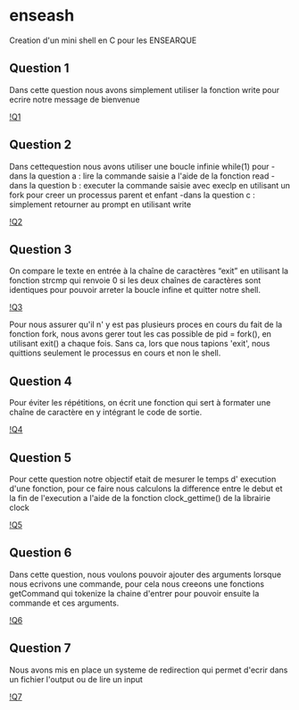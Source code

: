 # enseash

Creation d'un mini shell en C pour les ENSEARQUE


## Question 1

Dans cette question nous avons simplement utiliser la fonction write pour ecrire notre message de bienvenue

[!Q1](/img/Q1.png)

## Question 2

Dans cettequestion nous avons utiliser une boucle infinie while(1) pour
-dans la question a : lire la commande saisie a l'aide de la fonction read
-dans la question b : executer la commande saisie avec execlp en utilisant un fork pour creer un processus parent et enfant
-dans la question c : simplement retourner au prompt en utilisant write

[!Q2](/img/Q2.png)

## Question 3

On compare le texte en entrée à la chaîne de caractères “exit” en utilisant la fonction strcmp qui renvoie 0 si les deux chaînes de caractères sont identiques pour pouvoir arreter la boucle infine et quitter notre shell.

[!Q3](/img/Q3.png)

Pour nous assurer qu'il n' y est pas plusieurs proces en cours du fait de la fonction fork, nous avons gerer tout les cas possible de pid = fork(), en utilisant exit() a chaque fois. Sans ca, lors que nous tapions 'exit', nous quittions seulement le processus en cours et non le shell.

## Question 4

Pour éviter les répétitions, on écrit une fonction qui sert à formater une chaîne de caractère en y intégrant le code de sortie.

[!Q4](/img/Q4.png)

## Question 5

Pour cette question notre objectif etait de mesurer le temps d' execution d'une fonction, pour ce faire nous calculons la difference entre le debut et la fin de l'execution a l'aide de la fonction clock_gettime() de la librairie clock

[!Q5](/img/Q5.png)

## Question 6

Dans cette question, nous voulons pouvoir ajouter des arguments lorsque nous ecrivons une commande, pour cela nous creeons une fonctions getCommand qui tokenize la chaine d'entrer pour pouvoir ensuite la commande et ces arguments.

[!Q6](/img/Q6.png)

## Question 7

Nous avons mis en place un systeme de redirection qui permet d'ecrir dans un fichier l'output ou de lire un input

[!Q7](/img/Q7.png)